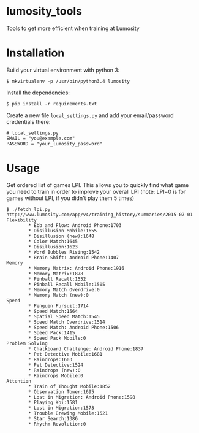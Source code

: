 # lumosity_tools
Tools to get more efficient when training at Lumosity


# Installation

Build your virtual environment with python 3:

    $ mkvirtualenv -p /usr/bin/python3.4 lumosity

Install the dependencies:

    $ pip install -r requirements.txt

Create a new file `local_settings.py` and add your email/password credentials
there:

    # local_settings.py 
    EMAIL = "you@example.com"
    PASSWORD = "your_lumosity_password"


# Usage

Get ordered list of games LPI. This allows you to quickly find what game you
need to train in order to improve your overall LPI (note: LPI=0 is for games
without LPI, if you didn't play them 5 times)

    $ ./fetch_lpi.py
    http://www.lumosity.com/app/v4/training_history/summaries/2015-07-01
    Flexibility
            * Ebb and Flow: Android Phone:1703
            * Disillusion Mobile:1655
            * Disillusion (new):1648
            * Color Match:1645
            * Disillusion:1623
            * Word Bubbles Rising:1542
            * Brain Shift: Android Phone:1407
    Memory
            * Memory Matrix: Android Phone:1916
            * Memory Matrix:1878
            * Pinball Recall:1552
            * Pinball Recall Mobile:1505
            * Memory Match Overdrive:0
            * Memory Match (new):0
    Speed
            * Penguin Pursuit:1714
            * Speed Match:1564
            * Spatial Speed Match:1545
            * Speed Match Overdrive:1514
            * Speed Match: Android Phone:1506
            * Speed Pack:1415
            * Speed Pack Mobile:0
    Problem Solving
            * Chalkboard Challenge: Android Phone:1837
            * Pet Detective Mobile:1681
            * Raindrops:1603
            * Pet Detective:1524
            * Raindrops (new):0
            * Raindrops Mobile:0
    Attention
            * Train of Thought Mobile:1852
            * Observation Tower:1695
            * Lost in Migration: Android Phone:1598
            * Playing Koi:1581
            * Lost in Migration:1573
            * Trouble Brewing Mobile:1521
            * Star Search:1386
            * Rhythm Revolution:0
